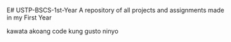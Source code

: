 E# USTP-BSCS-1st-Year
A repository of all projects and assignments made in my First Year

kawata akoang code kung gusto ninyo

